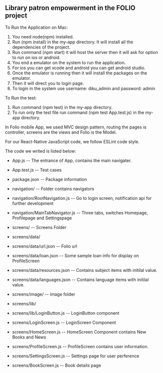## Library patron empowerment in the FOLIO project

 
To Run the Application on Mac:
1. You need node(npm) installed.
2. Run (npm install) in the my-app directory. It will install all the dependencies of the project.
3. Run command (npm start) it will host the server then it will ask for option to run on ios or android. 
4. You end a emulator on the system to run the application.
5. For ios you can get xcode and android you can get android studio.
6. Once the emulator is running then it will install the packages on the emulator.
7. Then it will direct you to login page.
8. To login in the system use username: diku_admin and password: admin

To Run the test:
1. Run command (npm test) in the my-app directory.
2. To run only the test file run command (npm test App.test.js) in the my-app directory.

In Folio mobile App, we used MVC design pattern, routing the pages is controller, screens are the views and Folio is the Model. 

For our React-Native JavaScript code, we follow ESLint code style.

The code we writed is listed below:

* App.js  -- The entrance of App, contains the main navigater.
* App.test.js -- Test cases
* package.json -- Package information

* navigation/ -- Folder contains navigators
 * navigation/RootNavigation.js -- Go to login screen, notification api for further development
 * navigation/MainTabNavigator.js -- Three tabs, switches Homepage, Profilepage and Settingspage

* screens/ -- Screens Folder
 * screens/data/ 
  * screens/data/url.json -- Folio url
  * screens/data/loan.json -- Some sample loan info for display on ProfileScreen
  * screens/data/resources.json -- Contains subject items with initilal value.
  * screens/data/languages.json -- Contains language items with initilal value.

 * screens/image/ -- image folder

 * screens/lib/
  * screens/lib/LoginButton.js -- LoginButton component

 * screens/LoginScreen.js -- LoginScreen Component
 * screens/HomeScreen.js -- HomeScreen Component contains New Books and News
 * screens/ProfileScreen.js -- ProfileScreen contains user information. 
 * screens/SettingsScreen.js -- Settings page for user perference
 * screens/BookScreen.js -- Book details page

